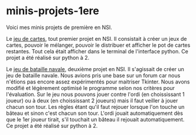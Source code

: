 # minis-projets-1ere
Voici mes minis projets de première en NSI. 

Le [jeu de cartes](minis-projets-1ere/jeu_de_carte/main.py), tout premier projet en NSI. Il consistait à créer un jeux de cartes, pouvoir le mélanger, pouvoir le distribuer et afficher le pot de cartes restantes. Tout cela était afficher dans le terminal de l'interface python. Ce projet a été réalisé sur python à 2.

Le [jeu de bataille navale](minis-projets-1ere/bataille-navale/main.py), deuxième projet en NSI. Il s'agissait de créer un jeu de bataille navale. Nous avions pris une base sur un forum car nous n'étions pas encore assez expérimentés pour maitriser Tkinter. Nous avons modifié et légèrement optimisé le programme selon nos critères pour l'évaluation. Sur le jeu nous pouvons jouer contre l'ordi (en choississant 1 joueur) ou à deux (en choississant 2 joueurs) mais il faut veiller à jouer chacun son tour. Les règles étant qu'il faut rejouer lorsque l'on touche un bâteau et sinon c'est chacun son tour. L'ordi jouait automatiquement dès que le 1er joueur tirait, s'il touchait un bâteau il rejouait automatiquement. Ce projet a été réalisé sur python à 2.
